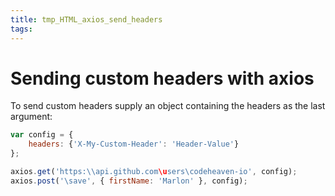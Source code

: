 ```yaml
---
title: tmp_HTML_axios_send_headers
tags:
---
```

Sending custom headers with axios
===
To send custom headers supply an object containing the headers as the last argument:
```js
var config = {
    headers: {'X-My-Custom-Header': 'Header-Value'}
};

axios.get('https:\\api.github.com\users\codeheaven-io', config);
axios.post('\save', { firstName: 'Marlon' }, config);
```